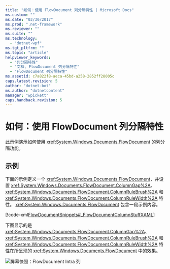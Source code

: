 ```yaml
---
title: "如何：使用 FlowDocument 列分隔特性 | Microsoft Docs"
ms.custom: ""
ms.date: "03/30/2017"
ms.prod: ".net-framework"
ms.reviewer: ""
ms.suite: ""
ms.technology: 
  - "dotnet-wpf"
ms.tgt_pltfrm: ""
ms.topic: "article"
helpviewer_keywords: 
  - "列分隔特性"
  - "文档, FlowDocument 列分隔特性"
  - "FlowDocument 列分隔特性"
ms.assetid: c7a822f8-aeca-45bd-a258-2852ff28005c
caps.latest.revision: 5
author: "dotnet-bot"
ms.author: "dotnetcontent"
manager: "wpickett"
caps.handback.revision: 5
---
```

# 如何：使用 FlowDocument 列分隔特性
此示例演示如何使用 <xref:System.Windows.Documents.FlowDocument> 的列分隔功能。  
  
## 示例  
 下面的示例定义一个 <xref:System.Windows.Documents.FlowDocument>，并设置 <xref:System.Windows.Documents.FlowDocument.ColumnGap%2A>、<xref:System.Windows.Documents.FlowDocument.ColumnRuleBrush%2A> 和 <xref:System.Windows.Documents.FlowDocument.ColumnRuleWidth%2A> 特性。  <xref:System.Windows.Documents.FlowDocument> 包含一段示例内容。  
  
 [!code-xml[FlowDocumentSnippets#_FlowDocumentColumnStuffXAML](../../../../samples/snippets/csharp/VS_Snippets_Wpf/FlowDocumentSnippets/CSharp/Window1.xaml#_flowdocumentcolumnstuffxaml)]  
  
 下图显示的是 <xref:System.Windows.Documents.FlowDocument.ColumnGap%2A>、<xref:System.Windows.Documents.FlowDocument.ColumnRuleBrush%2A> 和 <xref:System.Windows.Documents.FlowDocument.ColumnRuleWidth%2A> 特性在所呈现的 <xref:System.Windows.Documents.FlowDocument> 中的效果。  
  
 ![屏幕快照：FlowDocument Intra 列](../../../../docs/framework/wpf/advanced/media/flowdocumentintracolumn.png "FlowDocumentIntraColumn")
